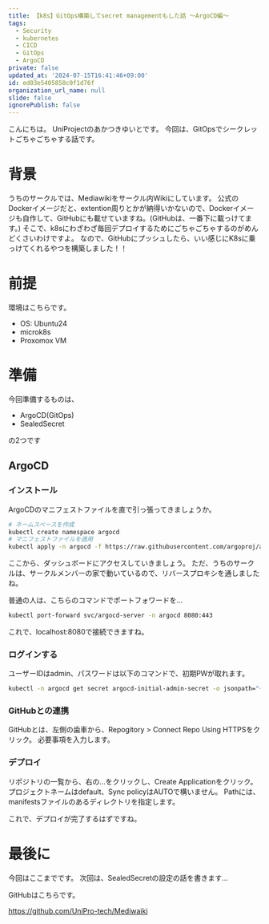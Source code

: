 ```yaml
---
title: 【k8s】GitOps構築してsecret managementもした話 〜ArgoCD編〜
tags:
  - Security
  - kubernetes
  - CICD
  - GitOps
  - ArgoCD
private: false
updated_at: '2024-07-15T16:41:46+09:00'
id: ed03e5405850c0f1d76f
organization_url_name: null
slide: false
ignorePublish: false
---
```


こんにちは。
UniProjectのあかつきゆいとです。
今回は、GitOpsでシークレットごちゃごちゃする話です。

# 背景

うちのサークルでは、Mediawikiをサークル内Wikiにしています。
公式のDockerイメージだと、extention周りとかが納得いかないので、Dockerイメージも自作して、GitHubにも載せていますね。(GitHubは、一番下に載っけてます。)
そこで、k8sにわざわざ毎回デプロイするためにごちゃごちゃするのがめんどくさいわけですよ。
なので、GitHubにプッシュしたら、いい感じにK8sに乗っけてくれるやつを構築しました！！

# 前提

環境はこちらです。

- OS: Ubuntu24
- microk8s
- Proxomox VM

# 準備

今回準備するものは、

- ArgoCD(GitOps)
- SealedSecret

の2つです

## ArgoCD

### インストール

ArgoCDのマニフェストファイルを直で引っ張ってきましょうか。

```sh
# ネームスペースを作成
kubectl create namespace argocd
# マニフェストファイルを適用
kubectl apply -n argocd -f https://raw.githubusercontent.com/argoproj/argo-cd/stable/manifests/install.yaml
```

ここから、ダッシュボードにアクセスしていきましょう。
ただ、うちのサークルは、サークルメンバーの家で動いているので、リバースプロキシを通しましたね。

普通の人は、こちらのコマンドでポートフォワードを...

```sh
kubectl port-forward svc/argocd-server -n argocd 8080:443
```

これで、localhost:8080で接続できますね。

### ログインする

ユーザーIDはadmin、パスワードは以下のコマンドで、初期PWが取れます。

```sh
kubectl -n argocd get secret argocd-initial-admin-secret -o jsonpath="{.data.password}" | base64 -d
```

### GitHubとの連携

GitHubとは、左側の歯車から、Repogitory > Connect Repo Using HTTPSをクリック。
必要事項を入力します。

### デプロイ

リポジトリの一覧から、右の...をクリックし、Create Applicationをクリック。
プロジェクトネームはdefault、Sync policyはAUTOで構いません。
Pathには、manifestsファイルのあるディレクトリを指定します。

これで、デプロイが完了するはずですね。

# 最後に

今回はここまでです。
次回は、SealedSecretの設定の話を書きます...

GitHubはこちらです。

https://github.com/UniPro-tech/Mediwaiki
